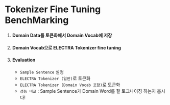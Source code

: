 # **Tokenizer Fine Tuning BenchMarking**

1. #### Domain Data를 토큰화해서 Domain Vocab에 저장
2. #### Domain Vocab으로 ELECTRA Tokenizer fine tuning
3. #### Evaluation
    - `Sample Sentence` 설정
    - `ELECTRA Tokenizer (일반)`로 토큰화
    - `ELECTRA Tokenizer (Domain Vocab 포함)`로 토큰화
    - `성능 비교` : Sample Sentence가 Domain Word를 잘 토크나이징 하는지 봅시다!